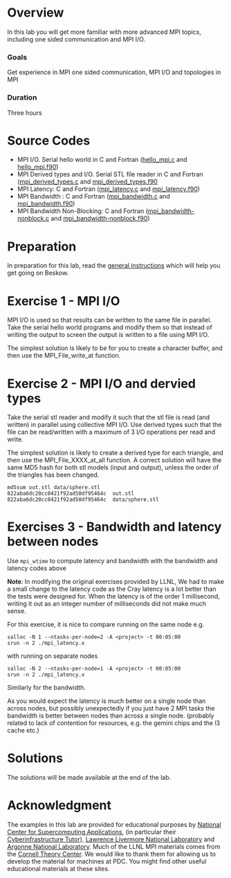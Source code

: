 # Overview

In this lab you will get more familiar with more advanced MPI topics, including one sided communication and MPI I/O.

### Goals

Get experience in MPI one sided communication, MPI I/O and topologies in MPI

### Duration

Three hours

# Source Codes

- MPI I/O. Serial hello world in C and Fortran ([hello_mpi.c](hello_mpi.c) and [hello_mpi.f90](hello_mpi.f90))
- MPI Derived types and I/O. Serial STL file reader in C and Fortran ([mpi_derived_types.c](mpi_derived_types.c) and [mpi_derived_types.f90](mpi_derived_types.f90)
- MPI Latency: C and Fortran ([mpi_latency.c](mpi_latency.c) and [mpi_latency.f90](mpi_latency.f90))
- MPI Bandwidth : C and Fortran ([mpi_bandwidth.c](mpi_bandwidth.c) and [mpi_bandwidth.f90](mpi_bandwidth.f90))
- MPI Bandwidth Non-Blocking: C and Fortran ([mpi_bandwidth-nonblock.c](mpi_bandwidth-nonblock.c) 
  and [mpi_bandwidth-nonblock.f90](mpi_bandwidth-nonblock.f90))
 

# Preparation

In preparation for this lab, read the [general instructions](../README.md) which will help you get going on Beskow.

# Exercise 1 - MPI I/O

MPI I/O is used so that results can be written to the same file in parallel. Take the serial hello world programs and modify them so that instead of writing the output to screen the output is written to a file using MPI I/O.

The simplest solution is likely to be for you to create a character buffer, and then use the MPI_File_write_at function.

# Exercise 2 - MPI I/O and dervied types

Take the serial stl reader and modify it such that the stl file is read (and written) in parallel using collective MPI I/O. Use derived types such that the file can be read/written with a maximum of 3 I/O operations per read and write.

The simplest solution is likely to create a derived type for each triangle, and then use the MPI_File_XXXX_at_all function. A correct solution will have the same MD5 hash for both stl models (input and output), unless the order of the triangles has been changed.

```
md5sum out.stl data/sphere.stl
822aba6dc20cc0421f92ad50df95464c  out.stl
822aba6dc20cc0421f92ad50df95464c  data/sphere.stl
```

# Exercises 3 - Bandwidth and latency between nodes

Use `mpi_wtime` to compute latency and bandwidth with the bandwidth and latency codes above

**Note**: In modifying the original exercises provided by LLNL, We had to make a small change to the latency code as the Cray latency is a lot better than the tests were designed for. When the latency is of the order 1 millisecond, writing it out as an integer number of milliseconds did not make much sense.

For this exercise, it is nice to compare running on the same node e.g.

```
salloc -N 1 --ntasks-per-node=2 -A <project> -t 00:05:00
srun -n 2 ./mpi_latency.x
```

with running on separate nodes

```
salloc -N 2 --ntasks-per-node=1 -A <project> -t 00:05:00
srun -n 2 ./mpi_latency.x
```

Similarly for the bandwidth.

As you would expect the latency is much better on a single node than across nodes, but possibly unexpectedly if you just have 2 MPI tasks the bandwidth is better between nodes than across a single node. (probably related to lack of contention for resources, e.g. the gemini chips and the l3 cache etc.)

# Solutions

The solutions will be made available at the end of the lab.

# Acknowledgment

The examples in this lab are provided for educational purposes by 
[National Center for Supercomputing Applications](http://www.ncsa.illinois.edu/), 
(in particular their [Cyberinfrastructure Tutor](http://www.citutor.org/)), 
[Lawrence Livermore National Laboratory](https://computing.llnl.gov/) and 
[Argonne National Laboratory](http://www.mcs.anl.gov/). Much of the LLNL MPI materials comes from the 
[Cornell Theory Center](http://www.cac.cornell.edu/). 
We would like to thank them for allowing us to develop the material for machines at PDC. 
You might find other useful educational materials at these sites.


